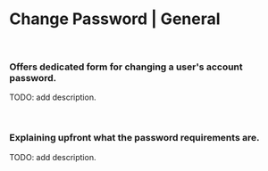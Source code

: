 # Change Password | General
<br>


### Offers dedicated form for changing a user's account password.

TODO: add description.

<br>


### Explaining upfront what the password requirements are.

TODO: add description.

<br>


